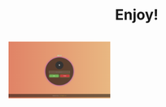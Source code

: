 <!DOCTYPE html>
<html>
  <head>
  </head>
  <body>
    <h1 class="text" style="text-align:center;">Enjoy!</h1><br>
    <img src="https://raw.githubusercontent.com/DinoXL/The-Magic-9th-Ball/refs/heads/main/Magic%209th-Ball%20Preview.png" alt="Preview of the Magic 9th-Ball" width="200">
  </body>
</html>
